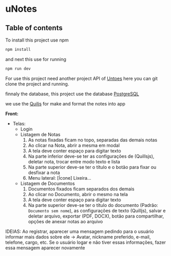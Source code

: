 # uNotes

## Table of contents

To install this project use npm 
```md
npm install
```

and next this use for running 
```md 
npm run dev
```

For use this project need another project API of [Untoes](https://github.com/pedroescp/uNote_api) here you can git clone the project and running.

finnaly the database, this project use the database [PostgreSQL](https://www.postgresql.org/) 

we use the [Quiljs](https://quilljs.com/) for make and format the notes into app


**Front:**
 - Telas:
   - Login
   - Listagem de Notas
     1. As notas fixadas ficam no topo, separadas das demais notas
     2. Ao clicar na Nota, abrir a mesma em modal 
     3. A tela deve conter espaço para digitar texto
     4. Na parte inferior deve-se ter as configurações de (Quillsjs), deletar nota, trocar entre modo texto e lista
     5. Na parte superior deve-se ter o título e o botão para fixar ou desfixar a nota
     6. Menu lateral: [Ícone] Lixeira...
   - Listagem de Documentos
     1. Documentos fixados ficam separados dos demais
     2. Ao clicar no Documento, abrir o mesmo na tela
     3. A tela deve conter espaço para digitar texto
     4. Na parte superior deve-se ter o título do documento (Padrão: `Documento sem nome`), as configurações de texto (Quilljs), salvar e deletar arquivo, exportar (PDF, DOCX), botão para compartilhar, opções de anexar notas ao arquivo








IDEIAS:
Ao registrar, aparecer uma mensagem pedindo para o usuário informar mais dados sobre ele -> Avatar, nickname preferido, e-mail, telefone, cargo, etc.
Se o usuário logar e não tiver essas informações, fazer essa mensagem aparecer novamente


